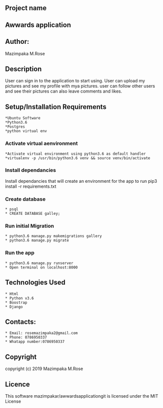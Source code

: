 ## Project name
## Awwards application
## Author:
Mazimpaka M.Rose
## Description
User can sign in to the application to start using.
User can upload my pictures and see my profile with mya pictures.
user can follow other users and see their pictures can also leave comments and likes. 

## Setup/Installation Requirements
    *Ubuntu Software
    *Python3.6
    *Postgres
    *python virtual env

### Activate virtual aenvironment
    *Activate virtual environment using python3.6 as default handler
    *virtualenv -p /usr/bin/python3.6 venv && source venv/bin/activate
### Install dependancies
Install dependancies that will create an environment for the app to run pip3 install -r requirements.txt
### Create database 
    * psql
    * CREATE DATABASE galley;
### Run initial Migration
    * python3.6 manage.py makemigrations gallery
    * python3.6 manage.py migrate
### Run the app
    * python3.6 manage.py runserver
    * Open terminal on localhost:8000


## Technologies Used
    * Html
    * Python v3.6
    * Boostrap
    * Django
 

## Contacts:

    * Email: rosemazimpaka2@gmail.com
    * Phone: 0786950337
    * Whatapp number:0786950337


## Copyright
 copyright (c) 2019 Mazimpaka M.Rose

## Licence
 This software mazimpakar/awwardsapplicationgit is licensed under the MIT License
